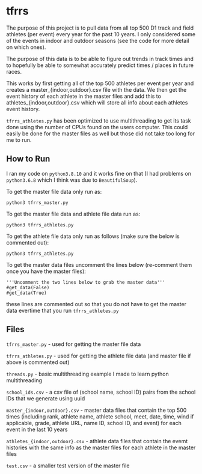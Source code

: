 # tfrrs
The purpose of this project is to pull data from all top 500 D1 track and field athletes (per event) every year for the past 10 years.
I only considered some of the events in indoor and outdoor seasons (see the code for more detail on which ones).

The purpose of this data is to be able to figure out trends in track times and to hopefully be able to somewhat accurately predict times / places in future races.

This works by first getting all of the top 500 athletes per event per year and creates a master_{indoor,outdoor}.csv file with the data.
We then get the event history of each athlete in the master files and add this to athletes_{indoor,outdoor}.csv which will store all info about each athletes event history.

`tfrrs_athletes.py` has been optimized to use multithreading to get its task done using the number of CPUs found on the users computer. 
This could easily be done for the master files as well but those did not take too long for me to run.


## How to Run

I ran my code on `python3.8.10` and it works fine on that (I had problems on `python3.6.8` which I think was due to `BeautifulSoup`).

To get the master file data only run as:
```
python3 tfrrs_master.py
```
To get the master file data and athlete file data run as:
```
python3 tfrrs_athletes.py
```
To get the athlete file data only run as follows (make sure the below is commented out):
```
python3 tfrrs_athletes.py
```
To get the master data files uncomment the lines below (re-comment them once you have the master files):
```
'''Uncomment the two lines below to grab the master data'''
#get_data(False)
#get_data(True)
```

these lines are commented out so that you do not have to get the master data evertime that you run `tfrrs_athletes.py`

## Files

`tfrrs_master.py` - used for getting the master file data

`tfrrs_athletes.py` - used for getting the athlete file data (and master file if above is commented out)

`threads.py` - basic multithreading example I made to learn python multithreading

`school_ids.csv` - a csv file of (school name, school ID) pairs from the school IDs that we generate using uuid

`master_{indoor,outdoor}.csv` - master data files that contain the top 500 times (including rank, athlete name, athlete school, meet, date, time, wind if applicable, grade, athlete URL, name ID, school ID, and event) for each event in the last 10 years

`athletes_{indoor,outdoor}.csv` - athlete data files that contain the evemt histories with the same info as the master files for each athlete in the master files

`test.csv` - a smaller test version of the master file
